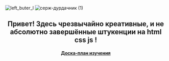 ![left_buter_l](https://github.com/CoolCoolOne/CoolCoolOne/assets/162994571/6e6920d9-a42d-4239-b4e7-394044d4d4f7)  ![серж-дурдачник (1)](https://github.com/CoolCoolOne/CoolCoolOne/assets/162994571/838f0e7f-72ae-4a65-9172-5cc3a51cea86)

 <h2 align="center"> Привет! Здесь чрезвычайно креативные, и не абсолютно завершённые штукенции на html css js !   

<h4 align="center"><a href="https://app.mural.co/t/maway20241947/m/maway20241947/1711963790644/4e3b5d640f7c7987209a11f9bafbb7dcec4578c1?sender=u9737e08a3114d1fcde8b6509" target="_blank">Доска-план изучения</a>
